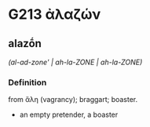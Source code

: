 # G213 ἀλαζών

## alazṓn

_(al-ad-zone' | ah-la-ZONE | ah-la-ZONE)_

### Definition

from ἄλη (vagrancy); braggart; boaster.

- an empty pretender, a boaster

